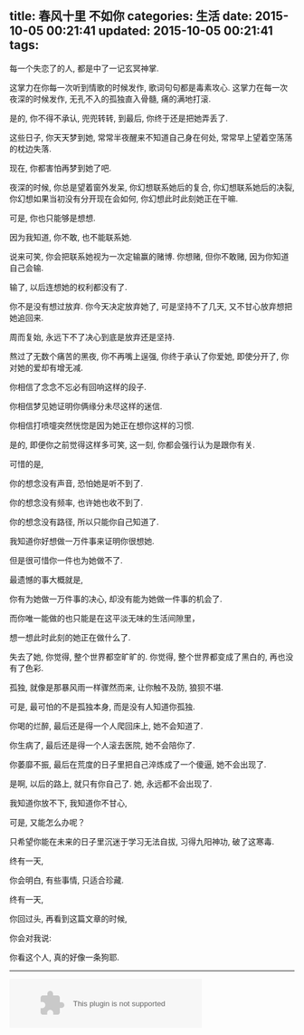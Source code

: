 title: 春风十里 不如你
categories: 生活
date: 2015-10-05 00:21:41
updated: 2015-10-05 00:21:41
tags:
---

每一个失恋了的人, 都是中了一记玄冥神掌.

这掌力在你每一次听到情歌的时候发作, 歌词句句都是毒素攻心. 这掌力在每一次夜深的时候发作, 无孔不入的孤独直入骨髓, 痛的满地打滚.

<!-- more -->

是的, 你不得不承认, 兜兜转转, 到最后, 你终于还是把她弄丢了.

这些日子, 你天天梦到她, 常常半夜醒来不知道自己身在何处, 常常早上望着空荡荡的枕边失落.

现在, 你都害怕再梦到她了吧.

夜深的时候, 你总是望着窗外发呆, 你幻想联系她后的复合, 你幻想联系她后的决裂, 你幻想如果当初没有分开现在会如何, 你幻想此时此刻她正在干嘛.

可是, 你也只能够是想想.

因为我知道, 你不敢, 也不能联系她.

说来可笑, 你会把联系她视为一次定输赢的赌博. 你想赌, 但你不敢赌, 因为你知道自己会输.

输了, 以后连想她的权利都没有了.

你不是没有想过放弃. 你今天决定放弃她了, 可是坚持不了几天, 又不甘心放弃想把她追回来.

周而复始, 永远下不了决心到底是放弃还是坚持.

熬过了无数个痛苦的黑夜, 你不再嘴上逞强, 你终于承认了你爱她, 即使分开了, 你对她的爱却有增无减.

你相信了念念不忘必有回响这样的段子.

你相信梦见她证明你俩缘分未尽这样的迷信.

你相信打喷嚏突然恍惚是因为她正在想你这样的习惯.

是的, 即便你之前觉得这样多可笑, 这一刻, 你都会强行认为是跟你有关.

可惜的是,

你的想念没有声音, 恐怕她是听不到了.

你的想念没有频率, 也许她也收不到了.

你的想念没有路径, 所以只能你自己知道了.

我知道你好想做一万件事来证明你很想她.

但是很可惜你一件也为她做不了.

最遗憾的事大概就是,

你有为她做一万件事的决心, 却没有能为她做一件事的机会了.

而你唯一能做的也只能是在这平淡无味的生活间隙里，

想一想此时此刻的她正在做什么了.

失去了她, 你觉得, 整个世界都空旷旷的. 你觉得, 整个世界都变成了黑白的, 再也没有了色彩.

孤独, 就像是那暴风雨一样骤然而来, 让你触不及防, 狼狈不堪.

可是, 最可怕的不是孤独本身, 而是没有人知道你孤独.

你喝的烂醉, 最后还是得一个人爬回床上, 她不会知道了.

你生病了, 最后还是得一个人滚去医院, 她不会陪你了.

你萎靡不振, 最后在荒度的日子里把自己淬炼成了一个傻逼, 她不会出现了.

是啊, 以后的路上, 就只有你自己了. 她, 永远都不会出现了.

我知道你放不下, 我知道你不甘心,

可是, 又能怎么办呢？

只希望你能在未来的日子里沉迷于学习无法自拔, 习得九阳神功, 破了这寒毒.

终有一天,

你会明白, 有些事情, 只适合珍藏.

终有一天,

你回过头, 再看到这篇文章的时候,

你会对我说:

你看这个人, 真的好像一条狗耶.

---

<embed src="http://music.163.com/style/swf/widget.swf?sid=26508242&type=2&auto=1&width=320&height=66" width="340" height="86" allowNetworking="all"></embed>
